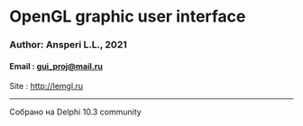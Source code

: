 # OpenGL graphic user interface
  
### Author: Ansperi L.L., 2021
#### Email : gui_proj@mail.ru
Site  : http://lemgl.ru

---
Собрано на Delphi 10.3 community
